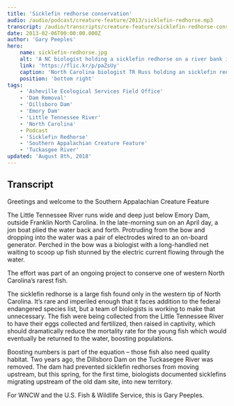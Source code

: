 ```yaml
---
title: 'Sicklefin redhorse conservation'
audio: /audio/podcast/creature-feature/2013/sicklefin-redhorse.mp3
transcript: /audio/transcripts/creature-feature/sicklefin-redhorse-conservation.pdf
date: 2013-02-06T00:00:00.000Z
author: 'Gary Peeples'
hero:
    name: sicklefin-redhorse.jpg
    alt: 'A NC biologist holding a sicklefin redhorse on a river bank in front of a hydroelectric dam.'
    link: 'https://flic.kr/p/paZsUy'
    caption: 'North Carolina biologist TR Russ holding an sicklefin redhorse. Photo by Mark Cantrell, USFWS.'
    position: 'bottom right'
tags:
    - 'Asheville Ecological Services Field Office'
    - 'Dam Removal'
    - 'Dillsboro Dam'
    - 'Emory Dam'
    - 'Little Tennessee River'
    - 'North Carolina'
    - Podcast
    - 'Sicklefin Redhorse'
    - 'Southern Appalachian Creature Feature'
    - 'Tuckasgee River'
updated: 'August 8th, 2018'
---
```


## Transcript

Greetings and welcome to the Southern Appalachian Creature Feature

The Little Tennessee River runs wide and deep just below Emory Dam, outside Franklin North Carolina. In the late-morning sun on an April day, a jon boat plied the water back and forth. Protruding from the bow and dropping into the water was a pair of electrodes wired to an on-board generator. Perched in the bow was a biologist with a long-handled net waiting to scoop up fish stunned by the electric current flowing through the water.

The effort was part of an ongoing project to conserve one of western North Carolina’s rarest fish.

The sicklefin redhorse is a large fish found only in the western tip of North Carolina. It’s rare and imperiled enough that it faces addition to the federal endangered species list, but a team of biologists is working to make that unnecessary. The fish were being collected from the Little Tennessee River to have their eggs collected and fertilized, then raised in captivity, which should dramatically reduce the mortality rate for the young fish which would eventually be returned to the water, boosting populations.

Boosting numbers is part of the equation – those fish also need quality habitat. Two years ago, the Dillsboro Dam on the Tuckasegee River was removed. The dam had prevented sicklefin redhorses from moving upstream, but this spring, for the first time, biologists documented sicklefins migrating upstream of the old dam site, into new territory.

For WNCW and the U.S. Fish & Wildlife Service, this is Gary Peeples.